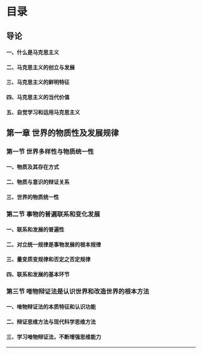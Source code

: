 # 目录

## 导论

#### 一、什么是马克思主义
#### 二、马克思主义的创立与发展
#### 三、马克思主义的鲜明特征
#### 四、马克思主义的当代价值
#### 五、自觉学习和运用马克思主义

## 第一章 世界的物质性及发展规律

### 第一节 世界多样性与物质统一性

#### 一、物质及其存在方式
#### 二、物质与意识的辩证关系
#### 三、世界的物质统一性

### 第二节 事物的普遍联系和变化发展

#### 一、联系和发展的普遍性
#### 二、对立统一规律是事物发展的根本规律
#### 三、量变质变规律和否定之否定规律
#### 四、联系和发展的基本环节

### 第三节 唯物辩证法是认识世界和改造世界的根本方法
#### 一、唯物辩证法的本质特征和认识功能
#### 二、辩证思维方法与现代科学思维方法
#### 三、学习唯物辩证法，不断增强思维能力

---


